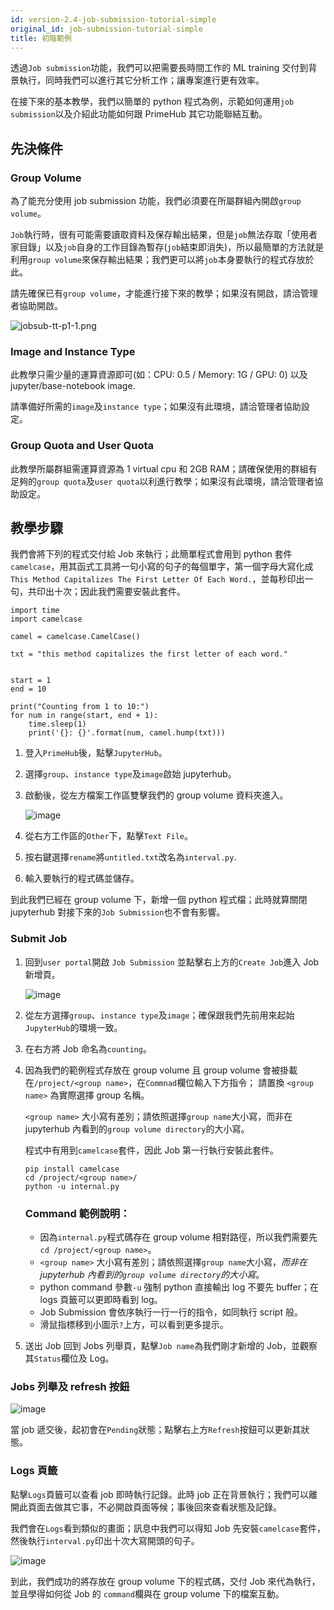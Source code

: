```yaml
---
id: version-2.4-job-submission-tutorial-simple
original_id: job-submission-tutorial-simple
title: 初階範例
---
```


透過`Job submission`功能，我們可以把需要長時間工作的 ML training 交付到背景執行，同時我們可以進行其它分析工作；讓專案進行更有效率。

在接下來的基本教學，我們以簡單的 python 程式為例，示範如何運用`job submission`以及介紹此功能如何跟 PrimeHub 其它功能聯結互動。

## 先決條件

### Group Volume

為了能充分使用 job submission 功能，我們必須要在所屬群組內開啟`group volume`。

`Job`執行時，很有可能需要讀取資料及保存輸出結果，但是`job`無法存取「使用者家目錄」以及`job`自身的工作目錄為暫存(`job`結束即消失)，所以最簡單的方法就是利用`group volume`來保存輸出結果；我們更可以將`job`本身要執行的程式存放於此。

請先確保已有`group volume`，才能進行接下來的教學；如果沒有開啟，請洽管理者協助開啟。

![jobsub-tt-p1-1.png](assets/jobsub-tt-p1-1.png)


### Image and Instance Type

此教學只需少量的運算資源即可(如：CPU: 0.5 / Memory: 1G / GPU: 0) 以及 jupyter/base-notebook image.

請準備好所需的`image`及`instance type`；如果沒有此環境，請洽管理者協助設定。

### Group Quota and User Quota

此教學所屬群組需運算資源為 1 virtual cpu 和 2GB RAM；請確保使用的群組有足夠的`group quota`及`user quota`以利進行教學；如果沒有此環境，請洽管理者協助設定。

## 教學步驟

我們會將下列的程式交付給 Job 來執行；此簡單程式會用到 python 套件`camelcase`，用其函式工具將一句小寫的句子的每個單字，第一個字母大寫化成`This Method Capitalizes The First Letter Of Each Word.`，並每秒印出一句，共印出十次；因此我們需要安裝此套件。

```
import time
import camelcase

camel = camelcase.CamelCase()

txt = "this method capitalizes the first letter of each word."


start = 1
end = 10

print("Counting from 1 to 10:")
for num in range(start, end + 1): 
    time.sleep(1)
    print('{}: {}'.format(num, camel.hump(txt)))
```

1. 登入`PrimeHub`後，點擊`JupyterHub`。

2. 選擇`group`、`instance type`及`image`啟始 jupyterhub。

3. 啟動後，從左方檔案工作區雙擊我們的 group volume 資料夾進入。

    ![image](assets/jobsub-tt-p2-2.png)

4. 從右方工作區的`Other`下，點擊`Text File`。

5. 按右鍵選擇`rename`將`untitled.txt`改名為`interval.py`.

6. 輸入要執行的程式碼並儲存。

到此我們已經在 group volume 下，新增一個 python 程式檔；此時就算關閉 jupyterhub 對接下來的`Job Submission`也不會有影響。

### Submit Job

1. 回到`user portal`開啟 `Job Submission` 並點擊右上方的`Create Job`進入 Job 新增頁。
   
   ![image](assets/jobsub-tt-p2-3.png)

2. 從左方選擇`group`、`instance type`及`image`；確保跟我們先前用來起始`JupyterHub`的環境一致。

3. 在右方將 Job 命名為`counting`。
   
4. 因為我們的範例程式存放在 group volume 且 group volume 會被掛載在`/project/<group name>`，在`Commnad`欄位輸入下方指令； 請置換 `<group name>` 為實際選擇 group 名稱。
    
    `<group name>` 大小寫有差別；請依照選擇`group name`大小寫，而非在 jupyterhub 內看到的`group volume directory`的大小寫。

    程式中有用到`camelcase`套件，因此 Job 第一行執行安裝此套件。

    ```
    pip install camelcase
    cd /project/<group name>/
    python -u internal.py
    ```

    ### Command 範例說明：

   - 因為`internal.py`程式碼存在 group volume 相對路徑，所以我們需要先`cd /project/<group name>`。
   - `<group name>` 大小寫有差別；請依照選擇`group name`大小寫，*而非在 jupyterhub 內看到的`group volume directory`的大小寫*。
   - python command 參數`-u` 強制 python 直接輸出 log 不要先 buffer；在 logs 頁籤可以更即時看到 log。
   - Job Submission 會依序執行一行一行的指令，如同執行 script 般。
   - 滑鼠指標移到小圖示`?`上方，可以看到更多提示。

5. 送出 Job 回到 Jobs 列舉頁，點擊`Job name`為我們剛才新增的 Job，並觀察其`Status`欄位及 Log。

### Jobs 列舉及 refresh 按鈕

![image](assets/jobsub-tt-p2-5.png)

當 job 遞交後，起初會在`Pending`狀態；點擊右上方`Refresh`按鈕可以更新其狀態。

### Logs 頁籤

點擊`Logs`頁籤可以查看 job 即時執行記錄。此時 job 正在背景執行；我們可以離開此頁面去做其它事，不必開啟頁面等候；事後回來查看狀態及記錄。

我們會在`Logs`看到類似的畫面；訊息中我們可以得知 Job 先安裝`camelcase`套件，然後執行`interval.py`印出十次大寫開頭的句子。
   
   ![image](assets/jobsub-tt-simple-log.png)

到此，我們成功的將存放在 group volume 下的程式碼，交付 Job 來代為執行，並且學得如何從 Job 的 `command`欄與在 group volume 下的檔案互動。
